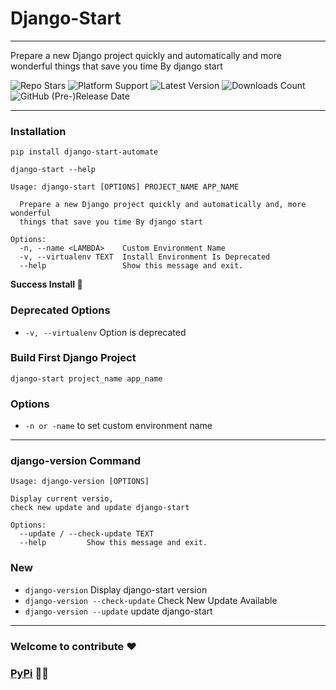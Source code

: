 # Django-Start

---
Prepare a new Django project quickly and automatically and more wonderful things that save you time By django start

![Repo Stars](https://img.shields.io/github/stars/islam-kamel/django-start?style=social) ![Platform Support](https://img.shields.io/badge/platform-Windows%20%7C%20Linux%20%7C%20MacOs-green) ![Latest Version](https://img.shields.io/badge/Latest%20Version-1.0.4--beta-green) ![Downloads Count](https://img.shields.io/github/downloads/islam-kamel/django-start/total) ![GitHub (Pre-)Release Date](https://img.shields.io/github/release-date-pre/islam-kamel/django-start)

---

### Installation

````shell
pip install django-start-automate
````

````shell
django-start --help

Usage: django-start [OPTIONS] PROJECT_NAME APP_NAME

  Prepare a new Django project quickly and automatically and, more wonderful
  things that save you time By django start

Options:
  -n, --name <LAMBDA>    Custom Environment Name
  -v, --virtualenv TEXT  Install Environment Is Deprecated
  --help                 Show this message and exit.

````
**Success Install 🎊**

### Deprecated Options
- `-v, --virtualenv` Option is deprecated

### Build First Django Project
```shell
django-start project_name app_name
```

### Options
- `-n or -name` to set custom environment name

---
### django-version Command

```shell
Usage: django-version [OPTIONS]

Display current versio,
check new update and update django-start

Options:
  --update / --check-update TEXT
  --help         Show this message and exit.
```

### New
- `django-version`  Display django-start version
- `django-version --check-update`  Check New Update Available
- `django-version --update`  update django-start
---
### Welcome to contribute ❤
### [PyPi](https://pypi.org/project/django-start-automate/) 🧑‍💻
